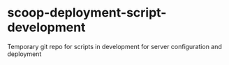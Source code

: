 scoop-deployment-script-development
===================================

Temporary git repo for scripts in development for server configuration and deployment
